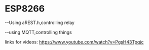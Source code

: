 # ESP8266

--Using aREST.h,controlling relay

--using MQTT,controlling things


links for videos:  https://www.youtube.com/watch?v=PgsH43Tpqjc
